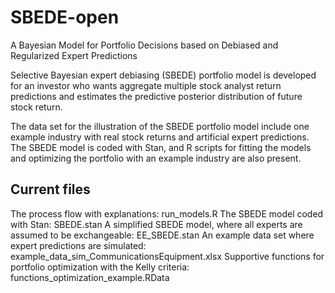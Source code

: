 # SBEDE-open
A Bayesian Model for Portfolio Decisions based on Debiased and Regularized Expert Predictions

Selective Bayesian expert debiasing (SBEDE) portfolio model is developed for an investor who wants aggregate multiple stock analyst return predictions and estimates the predictive posterior distribution of future stock return.

The data set for the illustration of the SBEDE portfolio model include one example industry with real stock returns and artificial expert predictions. The SBEDE model is coded with Stan, and R scripts for fitting the models and optimizing the portfolio with an example industry are also present.

## Current files
The process flow with explanations: run_models.R
The SBEDE model coded with Stan: SBEDE.stan
A simplified SBEDE model, where all experts are assumed to be exchangeable: EE_SBEDE.stan
An example data set where expert predictions are simulated: example_data_sim_CommunicationsEquipment.xlsx
Supportive functions for portfolio optimization with the Kelly criteria: functions_optimization_example.RData

